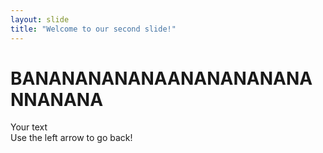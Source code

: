 ```yaml
---
layout: slide
title: "Welcome to our second slide!"
---
```

BANANANANANAANANANANANANNANANA
===============
Your text
<br>
Use the left arrow to go back!
